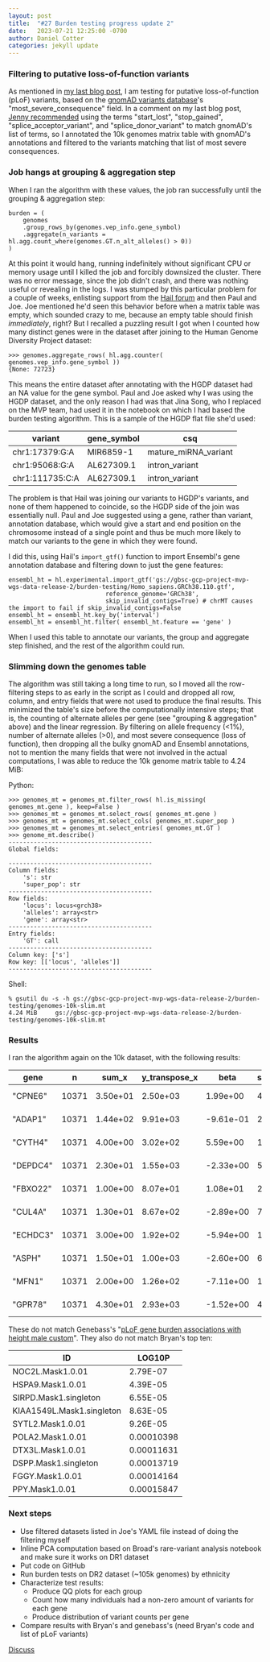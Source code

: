 ```yaml
---
layout: post
title:  "#27 Burden testing progress update 2"
date:   2023-07-21 12:25:00 -0700
author: Daniel Cotter 
categories: jekyll update
---
```


### Filtering to putative loss-of-function variants

As mentioned in [my last blog post](https://va-big-data-genomics.github.io/jekyll/update/2023/06/09/burden-testing-progress-update.html), I am testing for putative loss-of-function (pLoF) variants, based on the [gnomAD variants database](https://hail.is/docs/0.2/datasets/schemas/gnomad_genome_sites.html#schema-3-1-2-grch38)'s "most_severe_consequence" field. In a comment on my last blog post, [Jenny recommended](https://github.com/orgs/va-big-data-genomics/discussions/26#discussioncomment-6136380) using the terms "start_lost", "stop_gained", "splice_acceptor_variant", and "splice_donor_variant" to match gnomAD's list of terms, so I annotated the 10k genomes matrix table with gnomAD's annotations and filtered to the variants matching that list of most severe consequences.

### Job hangs at grouping & aggregation step

When I ran the algorithm with these values, the job ran successfully until the grouping & aggregation step:

```
burden = (
    genomes
    .group_rows_by(genomes.vep_info.gene_symbol)
    .aggregate(n_variants = hl.agg.count_where(genomes.GT.n_alt_alleles() > 0))
)
```

At this point it would hang, running indefinitely without significant CPU or memory usage until I killed the job and forcibly downsized the cluster. There was no error message, since the job didn't crash, and there was nothing useful or revealing in the logs. I was stumped by this particular problem for a couple of weeks, enlisting support from the [Hail forum](https://discuss.hail.is/t/linear-regression-hanging-help-needed/3447/8) and then Paul and Joe. Joe mentioned he'd seen this behavior before when a matrix table was empty, which sounded crazy to me, because an empty table should finish *immediately*, right? But I recalled a puzzling result I got when I counted how many distinct genes were in the dataset after joining to the Human Genome Diversity Project dataset:


```
>>> genomes.aggregate_rows( hl.agg.counter( genomes.vep_info.gene_symbol ))
{None: 72723}
```

This means the entire dataset after annotating with the HGDP dataset had an NA value for the gene symbol. Paul and Joe asked why I was using the HGDP dataset, and the only reason I had was that Jina Song, who I replaced on the MVP team, had used it in the notebook on which I had based the burden testing algorithm. This is a sample of the HGDP flat file she'd used:

| variant         | gene_symbol | csq                                |
| --------------- | ----------- | ---------------------------------- |
| chr1:17379:G:A  | MIR6859-1   | mature_miRNA_variant               |
| chr1:95068:G:A  | AL627309.1  | intron_variant                     |
| chr1:111735:C:A | AL627309.1  | intron_variant                     |

The problem is that Hail was joining our variants to HGDP's variants, and none of them happened to coincide, so the HGDP side of the join was essentially null. Paul and Joe suggested using a gene, rather than variant, annotation database, which would give a start and end position on the chromosome instead of a single point and thus be much more likely to match our variants to the gene in which they were found.

I did this, using Hail's `import_gtf()` function to import Ensembl's gene annotation database and filtering down to just the gene features:

```
ensembl_ht = hl.experimental.import_gtf('gs://gbsc-gcp-project-mvp-wgs-data-release-2/burden-testing/Homo_sapiens.GRCh38.110.gtf',
                           reference_genome='GRCh38',
                           skip_invalid_contigs=True) # chrMT causes the import to fail if skip_invalid_contigs=False
ensembl_ht = ensembl_ht.key_by('interval')
ensembl_ht = ensembl_ht.filter( ensembl_ht.feature == 'gene' )
```

When I used this table to annotate our variants, the group and aggregate step finished, and the rest of the algorithm could run.

### Slimming down the genomes table
The algorithm was still taking a long time to run, so I moved all the row-filtering steps to as early in the script as I could and dropped all row, column, and entry fields that were not used to produce the final results. This minimized the table's size before the computationally intensive steps; that is, the counting of alternate alleles per gene (see "grouping & aggregation" above) and the linear regression. By filtering on allele frequency (<1%), number of alternate alleles (>0), and most severe consequence (loss of function), then dropping all the bulky gnomAD and Ensembl annotations, not to mention the many fields that were not involved in the actual computations, I was able to reduce the 10k genome matrix table to 4.24 MiB:

Python:
```
>>> genomes_mt = genomes_mt.filter_rows( hl.is_missing( genomes_mt.gene ), keep=False )
>>> genomes_mt = genomes_mt.select_rows( genomes_mt.gene )
>>> genomes_mt = genomes_mt.select_cols( genomes_mt.super_pop )
>>> genomes_mt = genomes_mt.select_entries( genomes_mt.GT )
>>> genome_mt.describe()
----------------------------------------
Global fields:

----------------------------------------
Column fields:
    's': str
    'super_pop': str
----------------------------------------
Row fields:
    'locus': locus<grch38>
    'alleles': array<str>
    'gene': array<str>
----------------------------------------
Entry fields:
    'GT': call
----------------------------------------
Column key: ['s']
Row key: [['locus', 'alleles']]
----------------------------------------
```

Shell:
```
% gsutil du -s -h gs://gbsc-gcp-project-mvp-wgs-data-release-2/burden-testing/genomes-10k-slim.mt
4.24 MiB     gs://gbsc-gcp-project-mvp-wgs-data-release-2/burden-testing/genomes-10k-slim.mt
```

### Results
I ran the algorithm again on the 10k dataset, with the following results:

| gene     |     n |    sum_x | y_transpose_x |      beta | standard_error |    t_stat |  p_value |
|----------|-------|----------|---------------|-----------|----------------|-----------|----------|
| "CPNE6"  | 10371 | 3.50e+01 |      2.50e+03 |  1.99e+00 |       4.55e-01 |  4.36e+00 | 1.29e-05 |
| "ADAP1"  | 10371 | 1.44e+02 |      9.91e+03 | -9.61e-01 |       2.24e-01 | -4.29e+00 | 1.78e-05 |
| "CYTH4"  | 10371 | 4.00e+00 |      3.02e+02 |  5.59e+00 |       1.34e+00 |  4.16e+00 | 3.17e-05 |
| "DEPDC4" | 10371 | 2.30e+01 |      1.55e+03 | -2.33e+00 |       5.61e-01 | -4.16e+00 | 3.23e-05 |
| "FBXO22" | 10371 | 1.00e+00 |      8.07e+01 |  1.08e+01 |       2.69e+00 |  4.01e+00 | 6.03e-05 |
| "CUL4A"  | 10371 | 1.30e+01 |      8.67e+02 | -2.89e+00 |       7.46e-01 | -3.87e+00 | 1.08e-04 |
| "ECHDC3" | 10371 | 3.00e+00 |      1.92e+02 | -5.94e+00 |       1.55e+00 | -3.83e+00 | 1.29e-04 |
| "ASPH"   | 10371 | 1.50e+01 |      1.00e+03 | -2.60e+00 |       6.95e-01 | -3.74e+00 | 1.82e-04 |
| "MFN1"   | 10371 | 2.00e+00 |      1.26e+02 | -7.11e+00 |       1.90e+00 | -3.74e+00 | 1.86e-04 |
| "GPR78"  | 10371 | 4.30e+01 |      2.93e+03 | -1.52e+00 |       4.11e-01 | -3.71e+00 | 2.09e-04 |

These do not match Genebass's "[pLoF gene burden associations with height male custom](https://app.genebass.org/gene/undefined/phenotype/continuous-height_male_custom-males--custom?resultIndex=gene-manhattan&resultLayout=full)". They also do not match Bryan's top ten:

| ID                          | LOG10P     |
| --------------------------- | ---------- |
| NOC2L.Mask1.0.01            | 2.79E-07   |
| HSPA9.Mask1.0.01            | 4.39E-05   |
| SIRPD.Mask1.singleton       | 6.55E-05   |
| KIAA1549L.Mask1.singleton   | 8.63E-05   |
| SYTL2.Mask1.0.01            | 9.26E-05   |
| POLA2.Mask1.0.01            | 0.00010398 |
| DTX3L.Mask1.0.01            | 0.00011631 |
| DSPP.Mask1.singleton        | 0.00013719 |
| FGGY.Mask1.0.01             | 0.00014164 |
| PPY.Mask1.0.01              | 0.00015847 |

### Next steps
- Use filtered datasets listed in Joe's YAML file instead of doing the filtering myself
- Inline PCA computation based on Broad's rare-variant analysis notebook and make sure it works on DR1 dataset
- Put code on GitHub
- Run burden tests on DR2 dataset (~105k genomes) by ethnicity
- Characterize test results:
    - Produce QQ plots for each group
    - Count how many individuals had a non-zero amount of variants for each gene
    - Produce distribution of variant counts per gene
- Compare results with Bryan's and genebass's (need Bryan's code and list of pLoF variants)

[Discuss](https://github.com/orgs/va-big-data-genomics/discussions/29)
